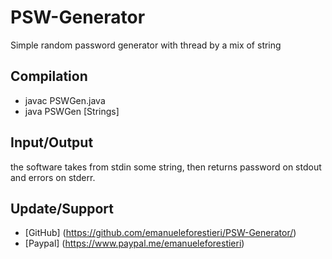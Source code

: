 # PSW-Generator #

Simple random password generator with thread by a mix of string 

## Compilation ##

 * javac PSWGen.java
 * java PSWGen [Strings]

## Input/Output ##

the software takes from stdin some string, then returns password on stdout and errors on stderr.

## Update/Support ##
 * [GitHub] (https://github.com/emanueleforestieri/PSW-Generator/)
 * [Paypal] (https://www.paypal.me/emanueleforestieri)
